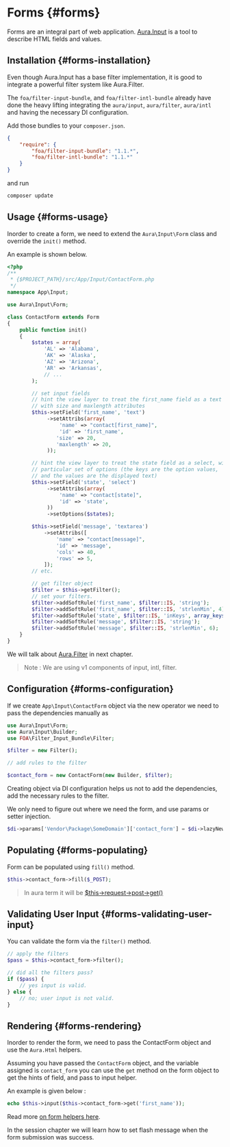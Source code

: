 # Forms {#forms}

Forms are an integral part of web application.
[Aura.Input](https://github.com/auraphp/Aura.Input) is a tool to
describe HTML fields and values.

## Installation {#forms-installation}

Even though Aura.Input has a base filter implementation,
it is good to integrate a powerful filter system like Aura.Filter.

The `foa/filter-input-bundle`, and `foa/filter-intl-bundle` already
have done the heavy lifting integrating the `aura/input`, `aura/filter`,
`aura/intl` and having the necessary DI configuration.

Add those bundles to your `composer.json`.

```json
{
    "require": {
        "foa/filter-input-bundle": "1.1.*",
        "foa/filter-intl-bundle": "1.1.*"
    }
}
```

and run

```bash
composer update
```

## Usage {#forms-usage}

Inorder to create a form, we need to extend the `Aura\Input\Form` class
and override the `init()` method.

An example is shown below.

```php
<?php
/**
 * {$PROJECT_PATH}/src/App/Input/ContactForm.php
 */
namespace App\Input;

use Aura\Input\Form;

class ContactForm extends Form
{
    public function init()
    {
        $states = array(
            'AL' => 'Alabama',
            'AK' => 'Alaska',
            'AZ' => 'Arizona',
            'AR' => 'Arkansas',
            // ...
        );

        // set input fields
        // hint the view layer to treat the first_name field as a text input,
        // with size and maxlength attributes
        $this->setField('first_name', 'text')
             ->setAttribs(array(
                 'name' => "contact[first_name]",
                 'id' => 'first_name',
                'size' => 20,
                'maxlength' => 20,
             ));

        // hint the view layer to treat the state field as a select, with a
        // particular set of options (the keys are the option values,
        // and the values are the displayed text)
        $this->setField('state', 'select')
             ->setAttribs(array(
                 'name' => "contact[state]",
                 'id' => 'state',
             ))
             ->setOptions($states);

        $this->setField('message', 'textarea')
            ->setAttribs([
                'name' => "contact[message]",
                'id' => 'message',
                'cols' => 40,
                'rows' => 5,
            ]);
        // etc.

        // get filter object
        $filter = $this->getFilter();
        // set your filters.
        $filter->addSoftRule('first_name', $filter::IS, 'string');
        $filter->addSoftRule('first_name', $filter::IS, 'strlenMin', 4);
        $filter->addSoftRule('state', $filter::IS, 'inKeys', array_keys($states));
        $filter->addSoftRule('message', $filter::IS, 'string');
        $filter->addSoftRule('message', $filter::IS, 'strlenMin', 6);
    }
}
```

We will talk about [Aura.Filter](https://github.com/auraphp/Aura.Filter/tree/develop) in next chapter.

> Note : We are using v1 components of input, intl, filter.

## Configuration {#forms-configuration}

If we create `App\Input\ContactForm` object via the new operator
we need to pass the dependencies manually as

```php
use Aura\Input\Form;
use Aura\Input\Builder;
use FOA\Filter_Input_Bundle\Filter;

$filter = new Filter();

// add rules to the filter

$contact_form = new ContactForm(new Builder, $filter);
```

Creating object via DI configuration helps us not to add the dependencies,
add the necessary rules to the filter.

We only need to figure out where we need the form, and use params or
setter injection.

```php
$di->params['Vendor\Package\SomeDomain']['contact_form'] = $di->lazyNew('App\Input\ContactForm');
```

## Populating {#forms-populating}

Form can be populated using `fill()` method.

```php
$this->contact_form->fill($_POST);
```

> In aura term it will be [$this->request->post->get()](https://github.com/auraphp/Aura.Web/blob/develop-2/README-REQUEST.md#superglobals)

## Validating User Input {#forms-validating-user-input}

You can validate the form via the `filter()` method.

```php
// apply the filters
$pass = $this->contact_form->filter();

// did all the filters pass?
if ($pass) {
    // yes input is valid.
} else {
    // no; user input is not valid.
}
```

## Rendering {#forms-rendering}

Inorder to render the form, we need to pass the ContactForm object and use the
`Aura.Html` helpers.

Assuming you have passed the `ContactForm` object, and the variable assigned
is `contact_form` you can use the `get` method on the form object to
get the hints of field, and pass to input helper.

An example is given below :

```php
echo $this->input($this->contact_form->get('first_name'));
```

Read more [on form helpers here](#form-helpers).

In the session chapter we will learn how to set flash message when the
form submission was success.

